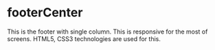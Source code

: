 # footerCenter
This is the footer with single column. This is responsive for the most of screens. HTML5, CSS3 technologies are used for this.
